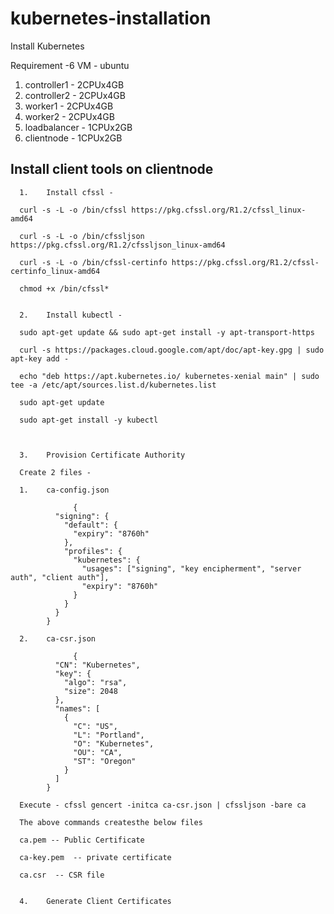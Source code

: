 # kubernetes-installation
Install Kubernetes

Requirement -6 VM - ubuntu 

1.  controller1 - 2CPUx4GB
2.  controller2 - 2CPUx4GB
3.  worker1 - 2CPUx4GB
4.  worker2 - 2CPUx4GB
5.  loadbalancer - 1CPUx2GB
6.  clientnode  - 1CPUx2GB

##  Install client tools on clientnode

      1.    Install cfssl -
      
      curl -s -L -o /bin/cfssl https://pkg.cfssl.org/R1.2/cfssl_linux-amd64
      
      curl -s -L -o /bin/cfssljson https://pkg.cfssl.org/R1.2/cfssljson_linux-amd64
      
      curl -s -L -o /bin/cfssl-certinfo https://pkg.cfssl.org/R1.2/cfssl-certinfo_linux-amd64
      
      chmod +x /bin/cfssl*
      
          
      2.    Install kubectl -
      
      sudo apt-get update && sudo apt-get install -y apt-transport-https

      curl -s https://packages.cloud.google.com/apt/doc/apt-key.gpg | sudo apt-key add -

      echo "deb https://apt.kubernetes.io/ kubernetes-xenial main" | sudo tee -a /etc/apt/sources.list.d/kubernetes.list

      sudo apt-get update
      
      sudo apt-get install -y kubectl
      
      
      
      3.    Provision Certificate Authority
      
      Create 2 files - 
      
      1.    ca-config.json
      
                  {
              "signing": {
                "default": {
                  "expiry": "8760h"
                },
                "profiles": {
                  "kubernetes": {
                    "usages": ["signing", "key encipherment", "server auth", "client auth"],
                    "expiry": "8760h"
                  }
                }
              }
            }
            
      2.    ca-csr.json
      
                  {
              "CN": "Kubernetes",
              "key": {
                "algo": "rsa",
                "size": 2048
              },
              "names": [
                {
                  "C": "US",
                  "L": "Portland",
                  "O": "Kubernetes",
                  "OU": "CA",
                  "ST": "Oregon"
                }
              ]
            }
            
      Execute - cfssl gencert -initca ca-csr.json | cfssljson -bare ca 
      
      The above commands createsthe below files 
      
      ca.pem -- Public Certificate
      
      ca-key.pem  -- private certificate
      
      ca.csr  -- CSR file
      
      
      4.    Generate Client Certificates
      
      
      
      

      
      
